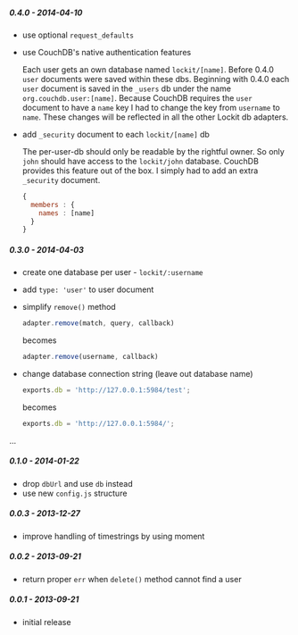 
##### 0.4.0 - 2014-04-10

- use optional `request_defaults`
- use CouchDB's native authentication features

  Each user gets an own database named `lockit/[name]`.
  Before 0.4.0 `user` documents were saved within these dbs. Beginning with 0.4.0
  each `user` document is saved in the `_users` db under the name `org.couchdb.user:[name]`.
  Because CouchDB requires the `user` document to have a `name` key I had to change
  the key from `username` to `name`. These changes will be reflected in all the other
  Lockit db adapters.

- add `_security` document to each `lockit/[name]` db

  The per-user-db should only be readable by the rightful owner. So only `john`
  should have access to the `lockit/john` database. CouchDB provides this feature
  out of the box. I simply had to add an extra `_security` document.

  ```js
  {
    members : {
      names : [name]
    }
  }
  ```

##### 0.3.0 - 2014-04-03

- create one database per user - `lockit/:username`
- add `type: 'user'` to user document
- simplify `remove()` method

  ```js
  adapter.remove(match, query, callback)
  ```

  becomes

  ```js
  adapter.remove(username, callback)
  ```

- change database connection string (leave out database name)

  ```js
  exports.db = 'http://127.0.0.1:5984/test';
  ```

  becomes

  ```js
  exports.db = 'http://127.0.0.1:5984/';
  ```

...

##### 0.1.0 - 2014-01-22

 - drop `dbUrl` and use `db` instead
 - use new `config.js` structure

##### 0.0.3 - 2013-12-27

 - improve handling of timestrings by using moment

##### 0.0.2 - 2013-09-21

 - return proper `err` when `delete()` method cannot find a user

##### 0.0.1 - 2013-09-21

 - initial release
